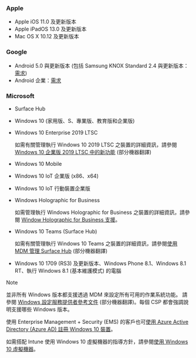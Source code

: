 

### <a name="apple"></a>Apple
- Apple iOS 11.0 及更新版本
- Apple iPadOS 13.0 及更新版本
- Mac OS X 10.12 及更新版本

### <a name="google"></a>Google
- Android 5.0 與更新版本 (包括 Samsung KNOX Standard 2.4 與更新版本：[需求](https://www.samsungknox.com/en/knox-platform/supported-devices/2.4+))
- Android 企業：[需求](https://support.google.com/work/android/topic/9428066)

### <a name="microsoft"></a>Microsoft

- Surface Hub
- Windows 10 (家用版、S、專業版、教育版和企業版)
- Windows 10 Enterprise 2019 LTSC

  如需有關管理執行 Windows 10 2019 LTSC 之裝置的詳細資訊，請參閱 [Windows 10 企業版 2019 LTSC 中的新功能](https://docs.microsoft.com/windows/whats-new/ltsc/whats-new-windows-10-2019) \(部分機器翻譯\)
  
- Windows 10 Mobile
- Windows 10 IoT 企業版 (x86、x64)
- Windows 10 IoT 行動裝置企業版
- Windows Holographic for Business

  如需管理執行 Windows Holographic for Business 之裝置的詳細資訊，請參閱 [Window Holographic for Business 支援](../fundamentals/windows-holographic-for-business.md)。

- Windows 10 Teams (Surface Hub)

   如需有關管理執行 Windows 10 Teams 之裝置的詳細資訊，請參閱[使用 MDM 管理 Surface Hub](https://docs.microsoft.com/surface-hub/manage-settings-with-mdm-for-surface-hub) \(部分機器翻譯\)
- Windows 10 1709 (RS3) 及更新版本、Windows Phone 8.1、Windows 8.1 RT、執行 Windows 8.1 (基本維護模式) 的電腦

> [!NOTE]
> 並非所有 Windows 版本都支援透過 MDM 來設定所有可用的作業系統功能。 請參閱 [Windows 設定服務提供者參考文件](https://docs.microsoft.com/windows/configuration/provisioning-packages/how-it-pros-can-use-configuration-service-providers) \(部分機器翻譯\)。每個 CSP 都會強調說明支援哪些 Windows 版本。

使用 Enterprise Management + Security (EMS) 的客戶也可[使用 Azure Active Directory (Azure AD) 註冊 Windows 10 裝置](/intune/windows-enroll)。

如需搭配 Intune 使用 Windows 10 虛擬機器的指導方針，請參閱[使用 Windows 10 虛擬機器](../fundamentals/windows-10-virtual-machines.md)。

